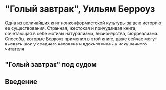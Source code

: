 # "Голый завтрак", Уильям Берроуз

Одна из величайших книг нонконформистской культуры за всю историю ее существования. Странная, жестокая и причудливая книга, сочетающая в себе мотивы натурализма, визионерства, сюрреализма. Способы, которые Берроуз применил в этой книге, даже сейчас могут вызвать шок у среднего человека и вдохновение - у искушенного читателя

## "Голый завтрак" под судом

## Введение
